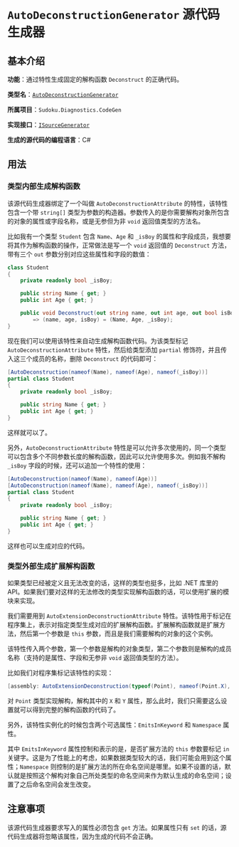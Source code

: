 # `AutoDeconstructionGenerator` 源代码生成器

## 基本介绍

**功能**：通过特性生成固定的解构函数 `Deconstruct` 的正确代码。

**类型名**：[`AutoDeconstructionGenerator`](https://github.com/SunnieShine/Sudoku/blob/main/src/Sudoku.Diagnostics.CodeGen/Generators/AutoDeconstructionGenerator.cs)

**所属项目**：`Sudoku.Diagnostics.CodeGen`

**实现接口**：[`ISourceGenerator`](https://docs.microsoft.com/en-us/dotnet/api/microsoft.codeanalysis.isourcegenerator)

**生成的源代码的编程语言**：C#

## 用法

### 类型内部生成解构函数

该源代码生成器绑定了一个叫做 `AutoDeconstructionAttribute` 的特性，该特性包含一个带 `string[]` 类型为参数的构造器。参数传入的是你需要解构对象所包含的对象的属性或字段名称，或是无参但为非 `void` 返回值类型的方法名。

比如我有一个类型 `Student` 包含 `Name`、`Age` 和 `_isBoy` 的属性和字段成员，我想要将其作为解构函数的操作，正常做法是写一个 `void` 返回值的 `Deconstruct` 方法，带有三个 `out` 参数分别对应这些属性和字段的数值：

```csharp
class Student
{
    private readonly bool _isBoy;

    public string Name { get; }
    public int Age { get; }

    public void Deconstruct(out string name, out int age, out bool isBoy)
        => (name, age, isBoy) = (Name, Age, _isBoy);
}
```

现在我们可以使用该特性来自动生成解构函数代码。为该类型标记 `AutoDeconstructionAttribute` 特性，然后给类型添加 `partial` 修饰符，并且传入这三个成员的名称，删除 `Deconstruct` 的代码即可：

```csharp
[AutoDeconstruction(nameof(Name), nameof(Age), nameof(_isBoy))]
partial class Student
{
    private readonly bool _isBoy;

    public string Name { get; }
    public int Age { get; }
}
```

这样就可以了。

另外，`AutoDeconstructionAttribute` 特性是可以允许多次使用的，同一个类型可以包含多个不同参数长度的解构函数，因此可以允许使用多次。例如我不解构 `_isBoy` 字段的时候，还可以追加一个特性的使用：

```csharp
[AutoDeconstruction(nameof(Name), nameof(Age))]
[AutoDeconstruction(nameof(Name), nameof(Age), nameof(_isBoy))]
partial class Student
{
    private readonly bool _isBoy;

    public string Name { get; }
    public int Age { get; }
}
```

这样也可以生成对应的代码。

### 类型外部生成扩展解构函数

如果类型已经被定义且无法改变的话，这样的类型也挺多，比如 .NET 库里的 API。如果我们要对这样的无法修改的类型实现解构函数的话，可以使用扩展的模块来实现。

我们需要用到 `AutoExtensionDeconstructionAttribute` 特性。该特性用于标记在程序集上，表示对指定类型生成对应的扩展解构函数。扩展解构函数就是扩展方法，然后第一个参数是 `this` 参数，而且是我们需要解构的对象的这个实例。

该特性传入两个参数，第一个参数是解构的对象类型，第二个参数则是解构的成员名称（支持的是属性、字段和无参非 `void` 返回值类型的方法）。

比如我们对程序集标记该特性的实现：

```csharp
[assembly: AutoExtensionDeconstruction(typeof(Point), nameof(Point.X), nameof(Point.Y))]
```

对 `Point` 类型实现解构，解构其中的 `X` 和 `Y` 属性，那么此时，我们只需要这么设置就可以得到完整的解构函数的代码了。

另外，该特性实例化的时候包含两个可选属性：`EmitsInKeyword` 和 `Namespace` 属性。

其中 `EmitsInKeyword` 属性控制和表示的是，是否扩展方法的 `this` 参数要标记 `in` 关键字。这是为了性能上的考虑，如果数据类型较大的话，我们可能会用到这个属性；`Namespace` 则控制的是扩展方法的所在命名空间是哪里。如果不设置的话，默认就是按照这个解构对象自己所处类型的命名空间来作为默认生成的命名空间；设置了之后命名空间会发生改变。

## 注意事项

该源代码生成器要求写入的属性必须包含 `get` 方法。如果属性只有 `set` 的话，源代码生成器将忽略该属性，因为生成的代码不会正确。
